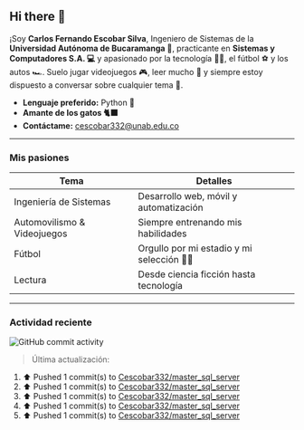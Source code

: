## Hi there  👋

¡Soy **Carlos Fernando Escobar Silva**, Ingeniero de Sistemas de la **Universidad Autónoma de Bucaramanga 📝**, practicante en **Sistemas y Computadores S.A. 💻** y apasionado por la tecnología 🧑‍💻, el fútbol ⚽ y los autos 🏎️. Suelo jugar videojuegos 🎮, leer mucho 📖 y siempre estoy dispuesto a conversar sobre cualquier tema 💬.

-  **Lenguaje preferido:** Python 🐍
-  **Amante de los gatos 🐈‍⬛** 
-  **Contáctame:** [cescobar332@unab.edu.co](mailto:cescobar332@unab.edu.co)

---

###  Mis pasiones

| Tema | Detalles |
|------|----------|
|  Ingeniería de Sistemas | Desarrollo web, móvil y automatización |
|  Automovilismo & Videojuegos | Siempre entrenando mis habilidades |
|  Fútbol | Orgullo por mi estadio y mi selección 💛💚|
|  Lectura | Desde ciencia ficción hasta tecnología |

---

###  Actividad reciente
![GitHub commit activity](https://img.shields.io/github/commit-activity/t/Cescobar332/Cescobar332)

> Última actualización: <!--RECENT_ACTIVITY:last_update-->

<!--RECENT_ACTIVITY:start-->
1. ⬆️ Pushed 1 commit(s) to [Cescobar332/master_sql_server](https://github.com/Cescobar332/master_sql_server)<br>
2. ⬆️ Pushed 1 commit(s) to [Cescobar332/master_sql_server](https://github.com/Cescobar332/master_sql_server)<br>
3. ⬆️ Pushed 1 commit(s) to [Cescobar332/master_sql_server](https://github.com/Cescobar332/master_sql_server)<br>
4. ⬆️ Pushed 1 commit(s) to [Cescobar332/master_sql_server](https://github.com/Cescobar332/master_sql_server)<br>
5. ⬆️ Pushed 1 commit(s) to [Cescobar332/master_sql_server](https://github.com/Cescobar332/master_sql_server)<br>
<!--RECENT_ACTIVITY:end-->
